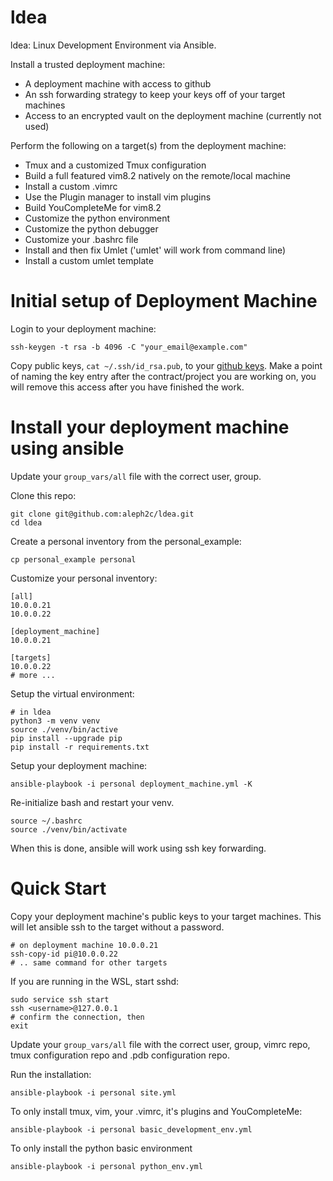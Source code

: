 # ldea

ldea: Linux Development Environment via Ansible.

Install a trusted deployment machine:

  * A deployment machine with access to github
  * An ssh forwarding strategy to keep your keys off of your target machines
  * Access to an encrypted vault on the deployment machine (currently not used)

Perform the following on a target(s) from the deployment machine:

  * Tmux and a customized Tmux configuration
  * Build a full featured vim8.2 natively on the remote/local machine
  * Install a custom .vimrc
  * Use the Plugin manager to install vim plugins
  * Build YouCompleteMe for vim8.2
  * Customize the python environment
  * Customize the python debugger
  * Customize your .bashrc file
  * Install and then fix Umlet ('umlet' will work from command line)
  * Install a custom umlet template

# Initial setup of Deployment Machine

Login to your deployment machine:
```
ssh-keygen -t rsa -b 4096 -C "your_email@example.com"
```

Copy public keys,  ``cat ~/.ssh/id_rsa.pub``, to your [github
keys](https://github.com/settings/keys).  Make a point of naming the key entry
after the contract/project you are working on, you will remove this access after you
have finished the work.

# Install your deployment machine using ansible

Update your ``group_vars/all`` file with the correct user, group.

Clone this repo:
```
git clone git@github.com:aleph2c/ldea.git
cd ldea
```

Create a personal inventory from the personal_example:
```
cp personal_example personal
```

Customize your personal inventory:
```
[all]
10.0.0.21
10.0.0.22

[deployment_machine]
10.0.0.21

[targets]
10.0.0.22
# more ...
```

Setup the virtual environment:
```
# in ldea
python3 -m venv venv
source ./venv/bin/active
pip install --upgrade pip
pip install -r requirements.txt
```

Setup your deployment machine:
```
ansible-playbook -i personal deployment_machine.yml -K
```

Re-initialize bash and restart your venv.
```
source ~/.bashrc
source ./venv/bin/activate
```

When this is done, ansible will work using ssh key forwarding.

# Quick Start

Copy your deployment machine's public keys to your target machines.  This will
let ansible ssh to the target without a password.

```
# on deployment machine 10.0.0.21
ssh-copy-id pi@10.0.0.22
# .. same command for other targets

```

If you are running in the WSL, start sshd:

```
sudo service ssh start
ssh <username>@127.0.0.1
# confirm the connection, then
exit
```

Update your ``group_vars/all`` file with the correct user, group, vimrc repo,
tmux configuration repo and .pdb configuration repo.

Run the installation:
```
ansible-playbook -i personal site.yml
```

To only install tmux, vim, your .vimrc, it's plugins and YouCompleteMe:

```
ansible-playbook -i personal basic_development_env.yml
```

To only install the python basic environment

```
ansible-playbook -i personal python_env.yml

```
